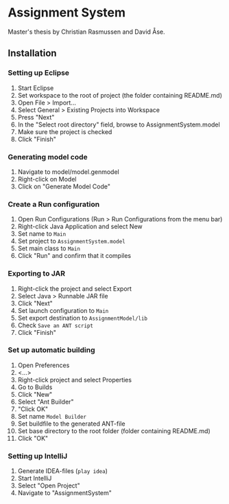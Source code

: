 # Assignment System

Master's thesis by Christian Rasmussen and David Åse.

## Installation

### Setting up Eclipse

1. Start Eclipse
2. Set workspace to the root of project (the folder containing README.md)
3. Open File > Import...
4. Select General > Existing Projects into Workspace
5. Press "Next"
6. In the "Select root directory" field, browse to AssignmentSystem.model
7. Make sure the project is checked
8. Click "Finish"

### Generating model code

1. Navigate to model/model.genmodel
2. Right-click on Model
3. Click on "Generate Model Code"

### Create a Run configuration

1. Open Run Configurations (Run > Run Configurations from the menu bar)
2. Right-click Java Application and select New
3. Set name to ```Main```
4. Set project to ```AssignmentSystem.model```
5. Set main class to ```Main```
6. Click "Run" and confirm that it compiles

### Exporting to JAR

1. Right-click the project and select Export
2. Select Java > Runnable JAR file
3. Click "Next"
4. Set launch configuration to ```Main```
5. Set export destination to ```AssignmentModel/lib```
6. Check ```Save an ANT script```
7. Click "Finish"

### Set up automatic building

1. Open Preferences
2. <...>
3. Right-click project and select Properties
4. Go to Builds
5. Click "New"
6. Select "Ant Builder"
7. "Click OK"
8. Set name ```Model Builder```
9. Set buildfile to the generated ANT-file
10. Set base directory to the root folder (folder containing README.md)
11. Click "OK"

### Setting up IntelliJ

1. Generate IDEA-files (```play idea```)
2. Start IntelliJ
3. Select "Open Project"
4. Navigate to "AssignmentSystem"
